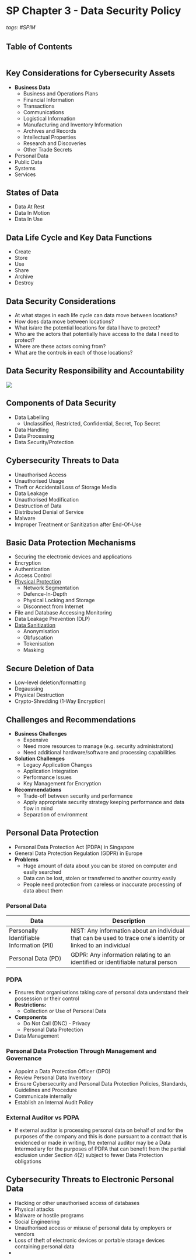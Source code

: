 # SP Chapter 3 - Data Security Policy

###### tags: #SPIM 

## Table of Contents
```toc
```

## Key Considerations for Cybersecurity Assets
- **Business Data**
	- Business and Operations Plans
	- Financial Information
	- Transactions
	- Communications
	- Logistical Information
	- Manufacturing and Inventory Information
	- Archives and Records
	- Intellectual Properties
	- Research and Discoveries
	- Other Trade Secrets
- Personal Data
- Public Data
- Systems
- Services

## States of Data
- Data At Rest
- Data In Motion
- Data In Use

## Data Life Cycle and Key Data Functions
- Create
- Store
- Use
- Share
- Archive
- Destroy

## Data Security Considerations
- At what stages in each life cycle can data move between locations?
- How does data move between locations?
- What is/are the potential locations for data I have to protect?
- Who are the actors that potentially have access to the data I need to protect?
- Where are these actors coming from?
- What are the controls in each of those locations?

## Data Security Responsibility and Accountability
![](https://i.imgur.com/ypAt3R9.png)

## Components of Data Security
- Data Labelling
	- Unclassified, Restricted, Confidential, Secret, Top Secret
- Data Handling
- Data Processing
- Data Security/Protection

## Cybersecurity Threats to Data
- Unauthorised Access
- Unauthorised Usage
- Theft or Accidental Loss of Storage Media
- Data Leakage
- Unauthorised Modification
- Destruction of Data
- Distributed Denial of Service
- Malware
- Improper Treatment or Sanitization after End-Of-Use

## Basic Data Protection Mechanisms
- Securing the electronic devices and applications
- Encryption
- Authentication
- Access Control
- <u>Physical Protection</u>
	- Network Segmentation
	- Defence-In-Depth
	- Physical Locking and Storage
	- Disconnect from Internet
- File and Database Accessing Monitoring
- Data Leakage Prevention (DLP)
- <u>Data Sanitization</u>
	- Anonymisation
	- Obfuscation
	- Tokenisation
	- Masking

## Secure Deletion of Data
- Low-level deletion/formatting
- Degaussing
- Physical Destruction
- Crypto-Shredding (1-Way Encryption)

## Challenges and Recommendations
- **Business Challenges**
	- Expensive
	- Need more resources to manage (e.g. security administrators)
	- Need additional hardware/software and processing capabilities
- **Solution Challenges**
	- Legacy Application Changes
	- Application Integration
	- Performance Issues
	- Key Management for Encryption
- **Recommendations**
	- Trade-off between security and performance
	- Apply appropriate security strategy keeping performance and data flow in mind
	- Separation of environment

## Personal Data Protection
- Personal Data Protection Act (PDPA) in Singapore
- General Data Protection Regulation (GDPR) in Europe
- **Problems**
	- Huge amount of data about you can be stored on computer and easily searched
	- Data can be lost, stolen or transferred to another country easily
	- People need protection from careless or inaccurate processing of data about them

### Personal Data
| Data                                      | Description                                                                                                   |
| ----------------------------------------- | ------------------------------------------------------------------------------------------------------------- |
| Personally Identifiable Information (PII) | NIST: Any information about an individual that can be used to trace one's identity or linked to an individual |
| Personal Data (PD)                        | GDPR: Any information relating to an identified or identifiable natural person                                |

### PDPA
- Ensures that organisations taking care of personal data understand their possession or their control
- **Restrictions:**
	- Collection or Use of Personal Data
- **Components**
	- Do Not Call (DNC) - Privacy
	- Personal Data Protection
- Data Management

### Personal Data Protection Through Management and Governance
- Appoint a Data Protection Officer (DPO)
- Review Personal Data Inventory
- Ensure Cybersecurity and Personal Data Protection Policies, Standards, Guidelines and Procedure
- Communicate internally
- Establish an Internal Audit Policy

### External Auditor vs PDPA
- If external auditor is processing personal data on behalf of and for the purposes of the company and this is done pursuant to a contract that is evidenced or made in writing, the external auditor may be a Data Intermediary for the purposes of PDPA that can benefit from the partial exclusion under Section 4(2) subject to fewer Data Protection obligations

## Cybersecurity Threats to Electronic Personal Data
- Hacking or other unauthorised access of databases
- Physical attacks
- Malware or hostile programs
- Social Engineering
- Unauthorised access or misuse of personal data by employers or vendors
- Loss of theft of electronic devices or portable storage devices containing personal data
- 